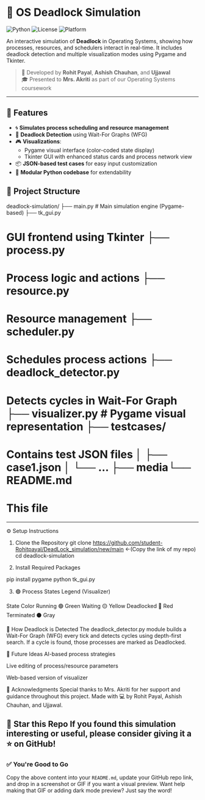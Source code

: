 # 🧠 OS Deadlock Simulation

![Python](https://img.shields.io/badge/Python-3.8%2B-blue)
![License](https://img.shields.io/badge/License-MIT-green)
![Platform](https://img.shields.io/badge/Platform-Windows%20%7C%20Linux%20%7C%20Mac-lightgrey)

An interactive simulation of **Deadlock** in Operating Systems, showing how processes, resources, and schedulers interact in real-time. It includes deadlock detection and multiple visualization modes using Pygame and Tkinter.

> 🔬 Developed by **Rohit Payal**, **Ashish Chauhan**, and **Ujjawal**  
> 🎓 Presented to **Mrs. Akriti** as part of our Operating Systems coursework

---

## 🚀 Features

- 🌀 **Simulates process scheduling and resource management**
- 🔗 **Deadlock Detection** using Wait-For Graphs (WFG)
- 🎮 **Visualizations**:
  - Pygame visual interface (color-coded state display)
  - Tkinter GUI with enhanced status cards and process network view
- 📦 **JSON-based test cases** for easy input customization
- 🧩 **Modular Python codebase** for extendability


## 📁 Project Structure

deadlock-simulation/ ├── main.py # Main simulation engine
(Pygame-based) ├── tk_gui.py 
# GUI frontend using Tkinter ├── process.py 
# Process logic and actions ├── resource.py 
# Resource management ├── scheduler.py 
# Schedules process actions ├── deadlock_detector.py
# Detects cycles in Wait-For Graph ├── visualizer.py # Pygame visual representation ├── testcases/ 
# Contains test JSON files │ ├── case1.json │ └── ... ├── media└── README.md 
# This file



---

 ⚙️ Setup Instructions

 1. Clone the Repository
git clone https://github.com/student-Rohitpayal/DeadLock_simulation/new/main    <-(Copy the link of my repo)
cd deadlock-simulation

2. Install Required Packages

pip install pygame
python tk_gui.py


3. 🟢 Process States Legend (Visualizer)

State	Color
Running	🟢 Green
Waiting	🟡 Yellow
Deadlocked	🔴 Red
Terminated	⚫ Gray

🧠 How Deadlock is Detected
The deadlock_detector.py module builds a Wait-For Graph (WFG) every tick and detects cycles using depth-first search.
If a cycle is found, those processes are marked as Deadlocked.

🔮 Future Ideas
AI-based process strategies

Live editing of process/resource parameters

Web-based version of visualizer

🙌 Acknowledgments
Special thanks to Mrs. Akriti for her support and guidance throughout this project.
Made with 💻 by Rohit Payal, Ashish Chauhan, and Ujjawal.

🌟 Star this Repo
If you found this simulation interesting or useful, please consider giving it a ⭐️ on GitHub!
---

### ✅ You're Good to Go

Copy the above content into your `README.md`, update your GitHub repo link, and drop in a screenshot or GIF if you want a visual preview. Want help making that GIF or adding dark mode preview? Just say the word!

